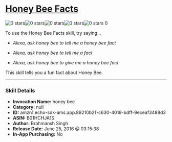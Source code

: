 # [Honey Bee Facts](http://alexa.amazon.com/#skills/amzn1.echo-sdk-ams.app.89210b21-c630-4019-bdff-9eceaf3488d3)
![0 stars](../../images/ic_star_border_black_18dp_1x.png)![0 stars](../../images/ic_star_border_black_18dp_1x.png)![0 stars](../../images/ic_star_border_black_18dp_1x.png)![0 stars](../../images/ic_star_border_black_18dp_1x.png)![0 stars](../../images/ic_star_border_black_18dp_1x.png) 0

To use the Honey Bee Facts skill, try saying...

* *Alexa, ask honey bee to tell me a honey bee fact*

* *Alexa, ask honey bee to tell me a fact*

* *Alexa, ask honey bee to give me a honey bee fact*

This skill tells you a fun fact about Honey Bee.

***

### Skill Details

* **Invocation Name:** honey bee
* **Category:** null
* **ID:** amzn1.echo-sdk-ams.app.89210b21-c630-4019-bdff-9eceaf3488d3
* **ASIN:** B01HCHJA1S
* **Author:** Brahmansh Singh
* **Release Date:** June 25, 2016 @ 03:15:38
* **In-App Purchasing:** No
